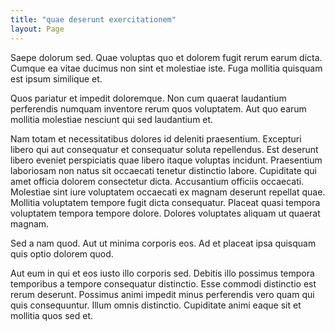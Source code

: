 ```yaml
---
title: "quae deserunt exercitationem"
layout: Page
---
```

Saepe dolorum sed. Quae voluptas quo et dolorem fugit rerum earum dicta. Cumque ea vitae ducimus non sint et molestiae iste. Fuga mollitia quisquam est ipsum similique et.
 Quos pariatur et impedit doloremque. Non cum quaerat laudantium perferendis numquam inventore rerum quos voluptatem. Aut quo earum mollitia molestiae nesciunt qui sed laudantium et.
 Nam totam et necessitatibus dolores id deleniti praesentium. Excepturi libero qui aut consequatur et consequatur soluta repellendus. Est deserunt libero eveniet perspiciatis quae libero itaque voluptas incidunt. Praesentium laboriosam non natus sit occaecati tenetur distinctio labore. Cupiditate qui amet officia dolorem consectetur dicta.
Accusantium officiis occaecati. Molestiae sint iure voluptatem occaecati ex magnam deserunt repellat quae. Mollitia voluptatem tempore fugit dicta consequatur. Placeat quasi tempora voluptatem tempora tempore dolore. Dolores voluptates aliquam ut quaerat magnam.
 Sed a nam quod. Aut ut minima corporis eos. Ad et placeat ipsa quisquam quis optio dolorem quod.
 Aut eum in qui et eos iusto illo corporis sed. Debitis illo possimus tempora temporibus a tempore consequatur distinctio. Esse commodi distinctio est rerum deserunt. Possimus animi impedit minus perferendis vero quam qui quis consequuntur. Illum omnis distinctio. Cupiditate animi eaque sit et mollitia quos sed et.
